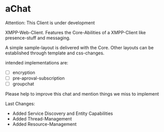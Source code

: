 aChat
=====

Attention: This Client is under development

XMPP-Web-Client.
Features the Core-Abilities of a XMPP-Client like presence-stuff and messaging.


A simple sample-layout is delivered with the Core.
Other layouts can be established through template and css-changes.

intended implementations are:
- [ ] encryption
- [ ] pre-aproval-subscription
- [ ] groupchat

Please help to improve this chat and mention things we miss to implement


Last Changes:
- Added Service Discovery and Entity Capabilities
- Added Thread-Management
- Added Resource-Management